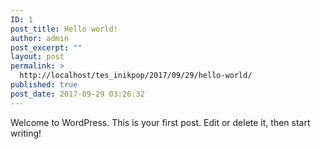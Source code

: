 ```yaml
---
ID: 1
post_title: Hello world!
author: admin
post_excerpt: ""
layout: post
permalink: >
  http://localhost/tes_inikpop/2017/09/29/hello-world/
published: true
post_date: 2017-09-29 03:26:32
---
```

Welcome to WordPress. This is your first post. Edit or delete it, then start writing!